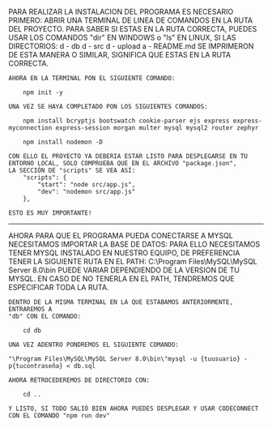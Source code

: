 PARA REALIZAR LA INSTALACION DEL PROGRAMA ES NECESARIO PRIMERO:
    ABRIR UNA TERMINAL DE LINEA DE COMANDOS EN LA RUTA DEL PROYECTO.
    PARA SABER SI ESTAS EN LA RUTA CORRECTA, PUEDES USAR LOS COMANDOS
    "dir" EN WINDOWS o "ls" EN LINUX, SI LAS DIRECTORIOS:
        d - db
        d - src
        d - upload
        a - README.md
    SE IMPRIMERON DE ESTA MANERA O SIMILAR, SIGNIFICA QUE ESTAS EN LA
    RUTA CORRECTA.

    AHORA EN LA TERMINAL PON EL SIGUIENTE COMANDO:

        npm init -y
    
    UNA VEZ SE HAYA COMPLETADO PON LOS SIGUIENTES COMANDOS:

        npm install bcryptjs bootswatch cookie-parser ejs express express-myconnection express-session morgan multer mysql mysql2 router zephyr

        npm install nodemon -D

    CON ELLO EL PROYECTO YA DEBERIA ESTAR LISTO PARA DESPLEGARSE EN TU
    ENTORNO LOCAL, SOLO COMPRUEBA QUE EN EL ARCHIVO "package.json",
    LA SECCIÓN DE "scripts" SE VEA ASÍ:
        "scripts": {
            "start": "node src/app.js",
            "dev": "nodemon src/app.js"
        },
    
    ESTO ES MUY IMPORTANTE!

------------------------------------------------------------------------------

AHORA PARA QUE EL PROGRAMA PUEDA CONECTARSE A MYSQL NECESITAMOS IMPORTAR LA BASE DE DATOS:
    PARA ELLO NECESITAMOS TENER MYSQL INSTALADO EN NUESTRO EQUIPO,
    DE PREFERENCIA TENER LA SIGUIENTE RUTA EN EL PATH:
        C:\Program Files\MySQL\MySQL Server 8.0\bin
        PUEDE VARIAR DEPENDIENDO DE LA VERSION DE TU MYSQL.
    EN CASO DE NO TENERLA EN EL PATH, TENDREMOS QUE ESPECIFICAR TODA LA RUTA.

    DENTRO DE LA MISMA TERMINAL EN LA QUE ESTABAMOS ANTERIORMENTE, ENTRAREMOS A
    "db" CON EL COMANDO:

        cd db

    UNA VEZ ADENTRO PONDREMOS EL SIGUIENTE COMANDO:

    "\Program Files\MySQL\MySQL Server 8.0\bin\"mysql -u {tuusuario} -p{tucontraseña} < db.sql

    AHORA RETROCEDEREMOS DE DIRECTORIO CON:

        cd ..

    Y LISTO, SI TODO SALIÓ BIEN AHORA PUEDES DESPLEGAR Y USAR CODECONNECT
    CON EL COMANDO "npm run dev" 